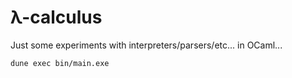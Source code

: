 # λ-calculus

Just some experiments with interpreters/parsers/etc... in OCaml...

```shell
dune exec bin/main.exe
```
